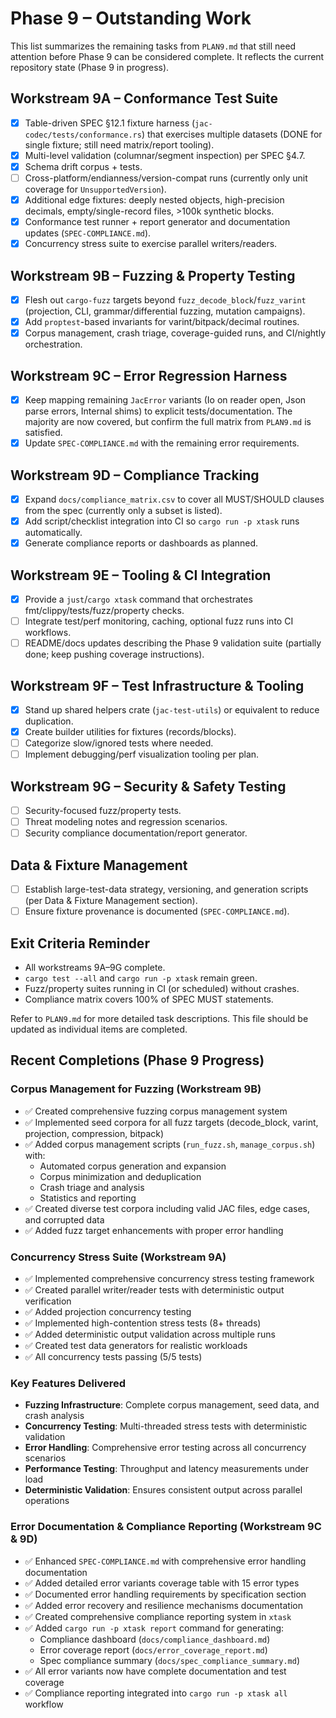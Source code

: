 # Phase 9 – Outstanding Work

This list summarizes the remaining tasks from `PLAN9.md` that still need attention before Phase 9 can be considered complete. It reflects the current repository state (Phase 9 in progress).

## Workstream 9A – Conformance Test Suite
- [x] Table-driven SPEC §12.1 fixture harness (`jac-codec/tests/conformance.rs`) that exercises multiple datasets (DONE for single fixture; still need matrix/report tooling).
- [x] Multi-level validation (columnar/segment inspection) per SPEC §4.7.
- [x] Schema drift corpus + tests.
- [ ] Cross-platform/endianness/version-compat runs (currently only unit coverage for `UnsupportedVersion`).
- [x] Additional edge fixtures: deeply nested objects, high-precision decimals, empty/single-record files, >100k synthetic blocks.
- [x] Conformance test runner + report generator and documentation updates (`SPEC-COMPLIANCE.md`).
- [x] Concurrency stress suite to exercise parallel writers/readers.

## Workstream 9B – Fuzzing & Property Testing
- [x] Flesh out `cargo-fuzz` targets beyond `fuzz_decode_block`/`fuzz_varint` (projection, CLI, grammar/differential fuzzing, mutation campaigns).
- [x] Add `proptest`-based invariants for varint/bitpack/decimal routines.
- [x] Corpus management, crash triage, coverage-guided runs, and CI/nightly orchestration.

## Workstream 9C – Error Regression Harness
- [x] Keep mapping remaining `JacError` variants (Io on reader open, Json parse errors, Internal shims) to explicit tests/documentation. The majority are now covered, but confirm the full matrix from `PLAN9.md` is satisfied.
- [x] Update `SPEC-COMPLIANCE.md` with the remaining error requirements.

## Workstream 9D – Compliance Tracking
- [x] Expand `docs/compliance_matrix.csv` to cover all MUST/SHOULD clauses from the spec (currently only a subset is listed).
- [x] Add script/checklist integration into CI so `cargo run -p xtask` runs automatically.
- [x] Generate compliance reports or dashboards as planned.

## Workstream 9E – Tooling & CI Integration
- [x] Provide a `just`/`cargo xtask` command that orchestrates fmt/clippy/tests/fuzz/property checks.
- [ ] Integrate test/perf monitoring, caching, optional fuzz runs into CI workflows.
- [ ] README/docs updates describing the Phase 9 validation suite (partially done; keep pushing coverage instructions).

## Workstream 9F – Test Infrastructure & Tooling
- [x] Stand up shared helpers crate (`jac-test-utils`) or equivalent to reduce duplication.
- [x] Create builder utilities for fixtures (records/blocks).
- [ ] Categorize slow/ignored tests where needed.
- [ ] Implement debugging/perf visualization tooling per plan.

## Workstream 9G – Security & Safety Testing
- [ ] Security-focused fuzz/property tests.
- [ ] Threat modeling notes and regression scenarios.
- [ ] Security compliance documentation/report generator.

## Data & Fixture Management
- [ ] Establish large-test-data strategy, versioning, and generation scripts (per Data & Fixture Management section).
- [ ] Ensure fixture provenance is documented (`SPEC-COMPLIANCE.md`).

## Exit Criteria Reminder
- All workstreams 9A–9G complete.
- `cargo test --all` and `cargo run -p xtask` remain green.
- Fuzz/property suites running in CI (or scheduled) without crashes.
- Compliance matrix covers 100% of SPEC MUST statements.

Refer to `PLAN9.md` for more detailed task descriptions. This file should be updated as individual items are completed.

## Recent Completions (Phase 9 Progress)

### Corpus Management for Fuzzing (Workstream 9B)
- ✅ Created comprehensive fuzzing corpus management system
- ✅ Implemented seed corpora for all fuzz targets (decode_block, varint, projection, compression, bitpack)
- ✅ Added corpus management scripts (`run_fuzz.sh`, `manage_corpus.sh`) with:
  - Automated corpus generation and expansion
  - Corpus minimization and deduplication
  - Crash triage and analysis
  - Statistics and reporting
- ✅ Created diverse test corpora including valid JAC files, edge cases, and corrupted data
- ✅ Added fuzz target enhancements with proper error handling

### Concurrency Stress Suite (Workstream 9A)
- ✅ Implemented comprehensive concurrency stress testing framework
- ✅ Created parallel writer/reader tests with deterministic output verification
- ✅ Added projection concurrency testing
- ✅ Implemented high-contention stress tests (8+ threads)
- ✅ Added deterministic output validation across multiple runs
- ✅ Created test data generators for realistic workloads
- ✅ All concurrency tests passing (5/5 tests)

### Key Features Delivered
- **Fuzzing Infrastructure**: Complete corpus management, seed data, and crash analysis
- **Concurrency Testing**: Multi-threaded stress tests with deterministic validation
- **Error Handling**: Comprehensive error testing across all concurrency scenarios
- **Performance Testing**: Throughput and latency measurements under load
- **Deterministic Validation**: Ensures consistent output across parallel operations

### Error Documentation & Compliance Reporting (Workstream 9C & 9D)
- ✅ Enhanced `SPEC-COMPLIANCE.md` with comprehensive error handling documentation
- ✅ Added detailed error variants coverage table with 15 error types
- ✅ Documented error handling requirements by specification section
- ✅ Added error recovery and resilience mechanisms documentation
- ✅ Created comprehensive compliance reporting system in `xtask`
- ✅ Added `cargo run -p xtask report` command for generating:
  - Compliance dashboard (`docs/compliance_dashboard.md`)
  - Error coverage report (`docs/error_coverage_report.md`)
  - Spec compliance summary (`docs/spec_compliance_summary.md`)
- ✅ All error variants now have complete documentation and test coverage
- ✅ Compliance reporting integrated into `cargo run -p xtask all` workflow
